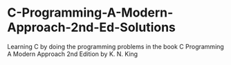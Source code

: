 # C-Programming-A-Modern-Approach-2nd-Ed-Solutions
Learning C by doing the programming problems in the book C Programming A Modern Approach 2nd Edition by K. N. King
